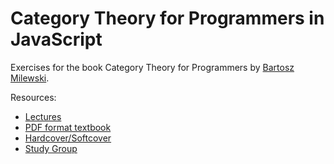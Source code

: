 # Category Theory for Programmers in JavaScript

Exercises for the book Category Theory for Programmers by [Bartosz Milewski](https://bartoszmilewski.com/).

Resources:

- [Lectures](https://www.youtube.com/playlist?list=PLbgaMIhjbmEnaH_LTkxLI7FMa2HsnawM_)
- [PDF format textbook](https://github.com/hmemcpy/milewski-ctfp-pdf)
- [Hardcover/Softcover](https://www.blurb.com/b/9621951-category-theory-for-programmers-new-edition-hardco)
- [Study Group](https://www.youtube.com/playlist?list=PLVFrD1dmDdvcjCQDPhExqP56jqxp0Ssn_)
